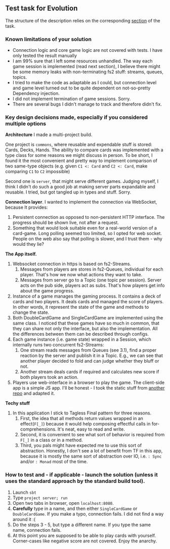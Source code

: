 ## Test task for Evolution

The structure of the description relies on the corresponding [section](https://github.com/evolution-gaming/recruitment/blob/master/backend/GameServer.md#Documentation) of the task.

### Known limitations of your solution
- Connection logic and core game logic are not covered with tests. I have only tested the result manually
- I am 99% sure that I left some resources unhandled. The way each game session is implemented (read next section), I believe there might be some memory leaks with non-terminating fs2 stuff: streams, queues, topics.
- I tried to make the code as adaptable as I could, but connection level and game level turned out to be quite dependent on not-so-pretty Dependency injection.
- I did not implement termination of game sessions. Sorry.
- There are several bugs I didn't manage to track and therefore didn't fix.

### Key design decisions made, especially if you considered multiple options
**Architecture**
   I made a multi-project build. 

One project is `commons`, where reusable and expendable stuff is stored: Cards, Decks, Hands. The ability to compare cards was implemented with a type class for some reasons we might discuss in person. To be short, I found it the most convenient and pretty way to implement comparison of two same-type objects (e.g. given `C1 <: Card` and `C2 <: Card`, make comparing `C1` to `C2` impossible)

Second one is `server`, that might serve different games. Judging myself, I think I didn't do such a good job at making server parts expandable and reusable. I tried, but got tangled up in types and stuff. Sorry.

**Connection layer**.  I wanted to implement the connection via WebSocket, because It provides:
   1. Persistent connection as opposed to non-persistent HTTP interface. The progress should be shown live, not after a request.
   2. Something that would look suitable even for a real-world version of a card-game. Long polling seemed too limited, so I opted for web socket. People on the web also say that polling is slower, and I trust them - why would they lie?

**The App itself.**
   1. Websocket connection in https is based on fs2-Streams.
      1. Messages from players are stores in fs2-Queues, individual for each player. That's how we now what actions they want to take.
      2. Messages from server go to a Topic (one topic per session). Server acts on the pub side, players act as subs. That's how players get info about the game progress.
   2. Instance of a game manages the gaming process. It contains a deck of cards and two players. It deals cards and managed the score of players. In other words, it represent the state of the game and methods to change the state.
   3. Both DoubleCardGame and SingleCardGame are implemented using the same class. I noticed that these games have so much in common, that they can share not only the interface, but also the implementation. All the differences between them can be described through configs.
   4. Each game instance (i.e. game state) wrapped in a Session, which internally runs two concurrent fs2-Streams:
      1. One stream reads messages from Queues (see 3.1), find a proper reaction by the server and publish it in a Topic. E.g., we can see that another player decided to fold and can judge whether they bluff or not. 
      2. Another stream deals cards if required and calculates new score if both players took an action.
   5. Players use web-interface in a browser to play the game. The client-side app is a simple JS app. I'll be honest - I took the static stuff from [another repo](https://github.com/MartinSnyder/http4s-chatserver/tree/master/static) and adapted it.

**Techy stuff**
   1. In this application I stick to Tagless Final pattern for three reasons.
      1. First, the idea that all methods return values wrapped in an effect(`F[_]`) because it would help composing effectful calls in for-comprehensions. It's neat, easy to read and write.
      2. Second, it is convenient to see what sort of behavior is required from `F[_]` in a class or in a method.
      3. Third, you pals might have expected me to use this sort of abstraction. Honestly, I don't see a lot of benefit from TF in this app, because it is mostly the same sort of abstraction over IO, i.e. `: Sync` and/or `: Monad` most of the time.


### How to test and - if applicable - launch the solution (unless it uses the standard approach by the standard build tool).
   1. Launch `sbt` 
   2. Type `project server; run`
   3. Open two tabs in browser, open `localhost:8080`. 
   4. **Carefully** type in a name, and then either `SingleCardGame` or `DoubleCardGame`. If you make a typo, connection fails. I did not find a way around it :(
   5. Do the steps 3 - 5, but type a different name. If you type the same name, connection fails.
   6. At this point you are supposed to be able to play cards with yourself. Corner-cases like negative score are not covered. Enjoy the anarchy.